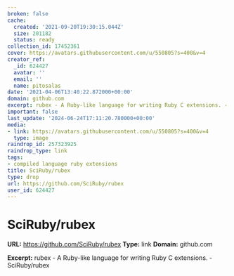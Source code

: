 ```yaml
---
broken: false
cache:
  created: '2021-09-20T19:30:15.044Z'
  size: 201182
  status: ready
collection_id: 17452361
cover: https://avatars.githubusercontent.com/u/550805?s=400&v=4
creator_ref:
  _id: 624427
  avatar: ''
  email: ''
  name: pitosalas
date: '2021-04-06T13:40:22.872000+00:00'
domain: github.com
excerpt: rubex - A Ruby-like language for writing Ruby C extensions. - SciRuby/rubex
important: false
last_update: '2024-06-24T17:11:20.780000+00:00'
media:
- link: https://avatars.githubusercontent.com/u/550805?s=400&v=4
  type: image
raindrop_id: 257323925
raindrop_type: link
tags:
- compiled language ruby extensions
title: SciRuby/rubex
type: drop
url: https://github.com/SciRuby/rubex
user_id: 624427
---
```


# SciRuby/rubex

**URL:** https://github.com/SciRuby/rubex
**Type:** link
**Domain:** github.com

**Excerpt:** rubex - A Ruby-like language for writing Ruby C extensions. - SciRuby/rubex
